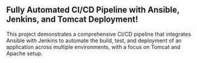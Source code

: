 ## Fully Automated CI/CD Pipeline with Ansible, Jenkins, and Tomcat Deployment!
This project demonstrates a comprehensive CI/CD pipeline that integrates Ansible with Jenkins to automate the build, test, and deployment of an application across multiple environments, with a focus on Tomcat and Apache setup.
